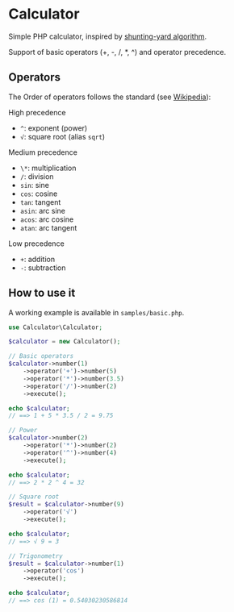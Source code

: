 Calculator
===

Simple PHP calculator, inspired by [shunting-yard algorithm](http://en.wikipedia.org/wiki/Shunting-yard_algorithm).

Support of basic operators (+, -, /, \*, ^) and operator precedence.

Operators
---

The Order of operators follows the standard (see [Wikipedia](https://en.wikipedia.org/wiki/Order_of_operations#Definition)):

High precedence

- `^`: exponent (power)
- `√`: square root (alias `sqrt`)

Medium precedence

- `\*`: multiplication
- `/`: division
- `sin`: sine
- `cos`: cosine
- `tan`: tangent
- `asin`: arc sine
- `acos`: arc cosine
- `atan`: arc tangent

Low precedence

- `+`: addition
- `-`: subtraction

How to use it
---

A working example is available in `samples/basic.php`.

```php
use Calculator\Calculator;

$calculator = new Calculator();

// Basic operators
$calculator->number(1)
    ->operator('+')->number(5)
    ->operator('*')->number(3.5)
    ->operator('/')->number(2)
    ->execute();

echo $calculator;
// ==> 1 + 5 * 3.5 / 2 = 9.75

// Power
$calculator->number(2)
    ->operator('*')->number(2)
    ->operator('^')->number(4)
    ->execute();

echo $calculator;
// ==> 2 * 2 ^ 4 = 32

// Square root
$result = $calculator->number(9)
    ->operator('√')
    ->execute();

echo $calculator;
// ==> √ 9 = 3

// Trigonometry
$result = $calculator->number(1)
    ->operator('cos')
    ->execute();

echo $calculator;
// ==> cos (1) = 0.54030230586814

```